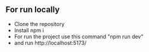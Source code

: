 ## For run locally
- Clone the repository
- Install npm i
- For run the project use this command "npm run dev"
- and run http://localhost:5173/
